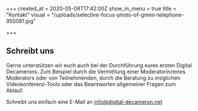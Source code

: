 +++
created_at = 2020-05-08T17:42:00Z
show_in_menu = true
title = "Kontakt"
visual = "/uploads/selective-focus-photo-of-green-telephone-955081.jpg"

+++
## Schreibt uns

Gerne unterstützen wir euch auch bei der Durchführung eures ersten Digital Decamerons.  Zum Beispiel durch die Vermittlung einer Moderatorin/eines Moderators oder von Teilnehmenden, durch die Beratung zu möglichen Videokonferenz-Tools oder das Beantworten allgemeiner Fragen zum Ablauf.

Schreibt uns einfach eine E-Mail an info@digital-decameron.net